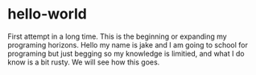 # hello-world
First attempt in a long time. This is the beginning or expanding my programing horizons.
Hello my name is jake and I am going to school for programing but just begging so my knowledge is limitied,
and what I do know is a bit rusty. We will see how this goes.
